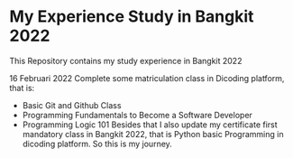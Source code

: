 # My Experience Study in Bangkit 2022
This Repository contains my study experience in Bangkit 2022

16 Februari 2022
Complete some matriculation class in Dicoding platform, that is:
- Basic Git and Github Class
- Programming Fundamentals to Become a Software Developer
- Programming Logic 101
Besides that I also update my certificate first mandatory class in Bangkit 2022, that is Python basic Programming in dicoding platform. So this is my journey.
